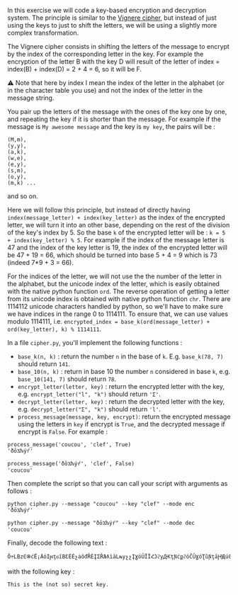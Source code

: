 In this exercise we will code a key-based encryption and decryption system. The principle is similar to the [Vignere cipher](https://en.wikipedia.org/wiki/Vigen%C3%A8re_cipher), but instead of just using the keys to just to shift the letters, we will be using a slightly more complex transformation.

The Vignere cipher consists in shifting the letters of the message to encrypt by the index of the corresponding letter in the key. For example the encryption of the letter B with the key D will result of the letter of index = index(B) + index(D) = 2 + 4 = 6, so it will be F.

:warning: Note that here by index I mean the index of the letter in the alphabet (or in the character table you use) and not the index of the letter in the message string. 


You pair up the letters of the message with the ones of the key one by one, and repeating the key if it is shorter than the message. For example if the message is `My awesome message` and the key is `my key`, the pairs will be :
```
(M,m),
(y,y),
(a,k),
(w,e),
(e,y),
(s,m),
(o,y),
(m,k) ...
```
and so on.

Here we will follow this principle, but instead of directly having `index(message_letter) + index(key_letter)` as the index of the encrypted letter, we will turn it into an other base, depending on the rest of the division of the key's index by 5. So the base `k` of the encrypted letter will be : `k = 5 + index(key_letter) % 5`.
For example if the index of the message letter is 47 and the index of the key letter is 19, the index of the encrypted letter will be 47 + 19 = 66, which should be turned into base 5 + 4 = 9 which is 73 (indeed 7*9 + 3 = 66).

For the indices of the letter, we will not use the the number of the letter in the alphabet, but the unicode index of the letter, which is easily obtained with the native python function `ord`. The reverse operation of getting a letter from its unicode index is obtained with native python function `chr`. There are 1114112 unicode characters handled by python, so we'll have to make sure we have indices in the range 0 to 1114111. To ensure that, we can use values modulo 1114111, i.e. `encrypted_index = base_k(ord(message_letter) + ord(key_letter), k) % 1114111`.

In a file `cipher.py`, you'll implement the following functions :
* `base_k(n, k)` : return the number `n` in the base of `k`. E.g. `base_k(78, 7)` should return `141`.
* `base_10(n, k)` : return in base 10 the number `n` considered in base `k`, e.g. `base_10(141, 7)` should return `78`.
* `encrypt_letter(letter, key)` : return the encrypted letter with the key, e.g. `encrypt_letter("l", "k")` should return `'Ʃ'`.
* `decrypt_letter(letter, key)` : return the decrypted letter with the key, e.g. `decrypt_letter("Ʃ", "k")` should return `'l'`.
* `process_message(message, key, encrypt)`: return the encrypted message using the letters in `key` if encrypt is `True`, and the decrypted message if encrypt is `False`. For example :
```
process_message('coucou', 'clef', True)
'ðōϪƕýŕ'

process_message('ðōϪƕýŕ', 'clef', False)
'coucou'
```

Then complete the script so that you can call your script with arguments as follows :
```
python cipher.py --message "coucou" --key "clef" --mode enc
'ðōϪƕýŕ'

python cipher.py --message "ðōϪƕýŕ" --key "clef" --mode dec
'coucou'
```

Finally, decode the following text :
```
Ô÷ԼВzϾ֍ćЁ¡ȦóІԩţϭĭВƐÉÉչȧôđȒЀĮƩȒЉƛìāԼњyչչĮƔöȖĬЇՀϽϩyԪţƝćքϩöČȖƔóƮȕƝţāԨԬúϾӅÒǾ¡ƧyЊչϷϼĬѷƦàąԳȕöþƓϫþưȝВèßĂԬѢąԟԲþȩ±ȖĄѡѡȠϼþԽƮëÈӈȝýöƛƳĶȜ϶ƦäĎэԵþԠ
```
with the following key :
```
This is the (not so) secret key.
```
